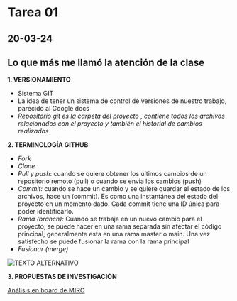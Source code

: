 # Tarea 01 #

## 20-03-24 #

## Lo que más me llamó la atención de la clase 

**1. VERSIONAMIENTO**
   - Sistema GIT
   - La idea de tener un sistema de control de versiones de nuestro trabajo, parecido al Google docs  
  - *Repositorio git es la carpeta del proyecto , contiene todos los archivos relacionados con el proyecto y también el historial de cambios realizados* 

**2. TERMINOLOGÍA GITHUB**
   - *Fork*
   - *Clone*
   - *Pull y push*: cuando se quiere obtener los últimos cambios de un repositorio remoto (pull) o cuando se envia los cambios (push)
   - *Commit:* cuando se hace un cambio y se quiere guardar el estado de los archivos, hace un (commit). Es como una instantánea del estado del proyecto en un momento dado. Cada commit tiene una ID única para poder identificarlo. 
   - *Rama (branch):* Cuando se trabaja en un nuevo cambio para el proyecto, se puede hacer en una rama separada sin afectar el código principal, generalmente esta en una rama master o main. Una vez satisfecho se puede fusionar la rama con la rama principal 
   - *Fusionar (merge)*

 ![TEXTO ALTERNATIVO](https://www.lisdatasolutions.com/wp-content/uploads/2022/04/Que-es-y-para-que-sirve-GitHub.jpg) 


**3. PROPUESTAS DE INVESTIGACIÓN**

 [Análisis en board de MIRO](https://www.canva.com/design/DAF-71QHyPE/FAv0-hCDc0PmSkeFE-C3Jw/edit?utm_content=DAF-71QHyPE&utm_campaign=designshare&utm_medium=link2&utm_source=sharebutton)
